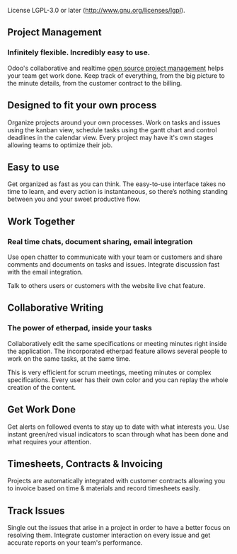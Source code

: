 License LGPL-3.0 or later (http://www.gnu.org/licenses/lgpl).

Project Management
------------------

### Infinitely flexible. Incredibly easy to use.


Odoo's collaborative and realtime <a href="https://www.odoo.com/page/project-management">open source project management</a>
helps your team get work done. Keep track of everything, from the big picture
to the minute details, from the customer contract to the billing.

Designed to fit your own process
--------------------------------

Organize projects around your own processes. Work on tasks and issues using the
kanban view, schedule tasks using the gantt chart and control deadlines in the
calendar view. Every project may have it's own stages allowing teams to
optimize their job.

Easy to use
-----------

Get organized as fast as you can think. The easy-to-use interface takes no time
to learn, and every action is instantaneous, so there’s nothing standing
between you and your sweet productive flow.

Work Together
-------------

### Real time chats, document sharing, email integration

Use open chatter to communicate with your team or customers and share comments
and documents on tasks and issues. Integrate discussion fast with the email
integration.

Talk to others users or customers with the website live chat feature.

Collaborative Writing
---------------------

### The power of etherpad, inside your tasks

Collaboratively edit the same specifications or meeting minutes right inside
the application. The incorporated etherpad feature allows several people to
work on the same tasks, at the same time.

This is very efficient for scrum meetings, meeting minutes or complex
specifications. Every user has their own color and you can replay the whole
creation of the content.

Get Work Done
-------------

Get alerts on followed events to stay up to date with what interests you. Use
instant green/red visual indicators to scan through what has been done and what
requires your attention.

Timesheets, Contracts & Invoicing
---------------------------------

Projects are automatically integrated with customer contracts allowing you to
invoice based on time & materials and record timesheets easily.

Track Issues
------------

Single out the issues that arise in a project in order to have a better focus
on resolving them. Integrate customer interaction on every issue and get
accurate reports on your team's performance.

